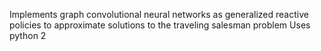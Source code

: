 Implements graph convolutional neural networks as generalized reactive policies to approximate solutions to the traveling salesman problem
Uses python 2
